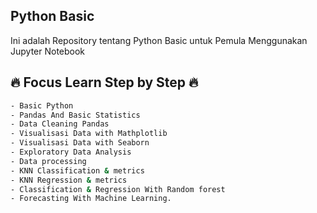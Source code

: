## Python Basic

Ini adalah Repository tentang Python Basic untuk Pemula Menggunakan Jupyter Notebook

## :fire: Focus Learn Step by Step :fire:
   ```sh
   - Basic Python
   - Pandas And Basic Statistics
   - Data Cleaning Pandas
   - Visualisasi Data with Mathplotlib
   - Visualisasi Data with Seaborn
   - Exploratory Data Analysis
   - Data processing
   - KNN Classification & metrics
   - KNN Regression & metrics
   - Classification & Regression With Random forest
   - Forecasting With Machine Learning. 
   ```